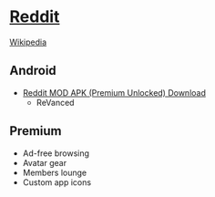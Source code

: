 # [Reddit](https://www.reddit.com/)
[Wikipedia](https://en.wikipedia.org/wiki/Reddit)

## Android
- [Reddit MOD APK (Premium Unlocked) Download](https://liteapks.com/reddit.html)
  - ReVanced

## Premium
- Ad-free browsing
- Avatar gear
- Members lounge
- Custom app icons

